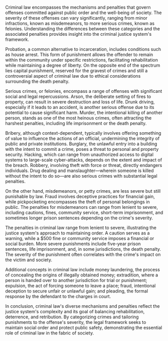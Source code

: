 Criminal law encompasses the mechanisms and penalties that govern offenses committed against public order and the well-being of society. The severity of these offenses can vary significantly, ranging from minor infractions, known as misdemeanors, to more serious crimes, known as felonies. Understanding the differences between these categories and the associated penalties provides insight into the criminal justice system's framework.

Probation, a common alternative to incarceration, includes conditions such as house arrest. This form of punishment allows the offender to remain within the community under specific restrictions, facilitating rehabilitation while maintaining a degree of liberty. On the opposite end of the spectrum lies capital punishment, reserved for the gravest of crimes and still a controversial aspect of criminal law due to ethical considerations surrounding the death penalty.

Serious crimes, or felonies, encompass a range of offenses with significant social and legal repercussions. Arson, the deliberate setting of fires to property, can result in severe destruction and loss of life. Drunk driving, especially if it leads to an accident, is another serious offense due to its potential to cause significant harm. Murder, the intentional killing of another person, stands as one of the most heinous crimes, often attracting the harshest penalties, including life imprisonment or the death penalty.

Bribery, although context-dependent, typically involves offering something of value to influence the actions of an official, undermining the integrity of public and private institutions. Burglary, the unlawful entry into a building with the intent to commit a crime, poses a threat to personal and property security. Hacking, which can range from unauthorized access to digital systems to large-scale cyber-attacks, depends on the extent and impact of the breach. Robbery, involving theft with force or threat, directly endangers individuals. Drug dealing and manslaughter—wherein someone is killed without the intent to do so—are also serious crimes with substantial legal penalties.

On the other hand, misdemeanors, or petty crimes, are less severe but still punishable by law. Fraud involves deceptive practices for financial gain, while pickpocketing encompasses the theft of personal belongings in public. The penalties for misdemeanors can range from lenient to severe, including cautions, fines, community service, short-term imprisonment, and sometimes longer prison sentences depending on the crime's severity.

The penalties in criminal law range from lenient to severe, illustrating the justice system's approach to maintaining order. A caution serves as a warning, while a $500 fine or community service imposes a financial or social burden. More severe punishments include five-year prison sentences, life imprisonment, and, in some jurisdictions, the death penalty. The severity of the punishment often correlates with the crime's impact on the victim and society.

Additional concepts in criminal law include money laundering, the process of concealing the origins of illegally obtained money; extradition, where a person is handed over to another jurisdiction for trial or punishment; expulsion, the act of forcing someone to leave a place; fraud, intentional deception to secure unfair or unlawful gain; and pleading, the formal response by the defendant to the charges in court.

In conclusion, criminal law's diverse mechanisms and penalties reflect the justice system's complexity and its goal of balancing rehabilitation, deterrence, and retribution. By categorizing crimes and tailoring punishments to the offense's severity, the legal framework seeks to maintain social order and protect public safety, demonstrating the essential role of criminal law in the fabric of society.